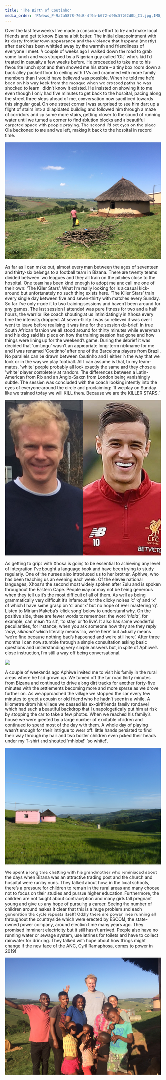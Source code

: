 ```yaml
---
title: 'The Birth of Coutinho'
media_order: 'PANews_P-9a2a5878-76d8-4f9a-b672-d90c57262d0b_I1.jpg,IMG_6515.JPG,XLWJ2720.jpg,compressed aphiwe''s gf.jpg,img_6389.jpg,xlwj2720-2.jpg'
---
```


Over the last few weeks I’ve made a conscious effort to try and make local friends and get to know Bizana a bit better. The initial disappointment with its dusty frontier town appearance and the violence that happens (mostly) after dark has been whittled away by the warmth and friendliness of everyone I meet. A couple of weeks ago I walked down the road to grab some lunch and was stopped by a Nigerian guy called ‘Ola’ who’s kid I’d treated in casualty a few weeks before. He proceeded to take me to his favourite lunch spot and then showed me his store – a tiny box room down a back alley packed floor to ceiling with TVs and crammed with more family members than I would have believed was possible. When he told me he’d been on his way back from the mosque when we crossed paths he was shocked to learn I didn’t know it existed. He insisted on showing it to me even though I only had five minutes to get back to the hospital, pacing along the street three steps ahead of me, conversation now sacrificed towards this singular goal. On one street corner I was surprised to see him dart up a flight of stairs into a dilapidated building and followed him through a maze of corridors and up some more stairs, getting closer to the sound of running water until we turned a corner to find ablution blocks and a beautiful carpeted space with people praying. The second I’d set eyes on the place Ola beckoned to me and we left, making it back to the hospital in record time.

![](img_6389.jpg)

As far as I can make out, almost every man between the ages of seventeen and thirty-six belongs to a football team in Bizana. There are twenty teams divided between two leagues and they all train on the pitches close to the hospital. One team has been kind enough to adopt me and call me one of their own: ‘The Killer Stars’. What I’m really looking for is a casual kick-around but unfortunately no such thing exists here. ‘The Killer Stars’ train every single day between five and seven-thirty with matches every Sunday. So far I’ve only made it to two training sessions and haven’t been around for any games. The last session I attended was pure fitness for two and a half hours, the warrior like coach shouting at us intimidatingly in Xhosa every time the intensity dropped. At seven-thirty I was so relieved it was over I went to leave before realising it was time for the session de-brief. In true South African fashion we all stood around for thirty minutes while everyman and his dog said his piece on how the training session had gone and how things were lining up for the weekend’s game. During the debrief it was decided that ‘umlungu’ wasn’t an appropriate long-term nickname for me and I was renamed ‘Coutinho’ after one of the Barcelona players from Brazil. No parallels can be drawn between Coutinho and I either in the way that we look or in the way we play football. All I can assume is that, to my team-mates, 'white' people probably all look exactly the same and they chose a 'white' player completely at random. The differences between a Latin-American from Rio and an Anglo-Saxon from London being vanishingly subtle. The session was concluded with the coach looking intently into the eyes of everyone around the circle and proclaiming: ‘If we play on Sunday like we trained today we will KILL them. Because we are the KILLER STARS.’

![](xlwj2720-2.jpg)

As getting to grips with Xhosa is going to be essential to achieving any level of integration I’ve bought a language book and have been trying to study regularly. One of the nurses also introduced us to her brother, Aphiwe, who has been teaching us an evening each week. Of the eleven national languages, Xhosa’s the second most widely spoken after Zulu and is spoken throughout the Eastern Cape. People may or may not be being generous when they tell us it’s the most difficult of all of them. As well as being grammatically very difficult it’s infamous for the clicky noises ‘c’ ‘q’ and ‘x’ of which I have some grasp on ‘c’ and ‘x’ but no hope of ever mastering ‘q’. Listen to Miriam Makeba’s ‘click song’ below to understand why. On the positive side, there are fewer words to remember: the word _‘hlala’_, for example, can mean ‘to sit’, ‘to stay’ or ‘to live’. It also has some wonderful peculiarities, for instance, when you ask someone how they are they reply _‘hayi, sikhona’_ which literally means ‘no, we’re here’ but actually means ‘we’re fine because nothing bad’s happened and we’re still here’. After three months I can now stumble through a simple consultation asking basic questions and understanding very simple answers but, in spite of Aphiwe’s close instruction, I’m still a way off being conversational.

[![](http://img.youtube.com/vi/zIbjxsIuKXE/0.jpg)](http://www.youtube.com/watch?v=zIbjxsIuKXE "Miriam Makeba - 'Click Song'")

A couple of weekends ago Aphiwe invited me to visit his family in the rural areas where he had grown up. We turned off the tar road thirty minutes from Bizana and continued to drive along dirt tracks for another forty-five minutes with the settlements becoming more and more sparse as we drove further on. As we approached the village we stopped the car every few minutes to greet a cousin or old friend who he hadn’t seen in a while. A kilometre drom his village we passed his ex-girlfriends family rondavel which had such a beautiful backdrop that I unapologetically put him at risk by stopping the car to take a few photos. When we reached his family’s house we were greeted by a large number of excitable children and continued to spend most of the day with them. A whole day of playing wasn’t enough for their intrigue to wear off: little hands persisted to find their way through my hair and two bolder children even poked their heads under my T-shirt and shouted ‘mhloba!’ ‘so white!’. 

![](compressed%20aphiwe's%20gf.jpg)

We spent a long time chatting with his grandmother who reminisced about the days when Bizana was an attractive trading post and the church and hospital were run by nuns. They talked about how, in the local schools, there’s a pressure for children to remain in the rural areas and many choose not to focus on their studies and pursue higher education. Furthermore, the children are not taught about contraception and many girls fall pregnant young and give up any hope of pursuing a career. Seeing the number of children around makes it clear that this is a huge problem and each generation the cycle repeats itself! Oddly there are power lines running all throughout the countryside which were erected by ESCOM, the state-owned power company, around election time many years ago. They promised imminent electricity but it still hasn’t arrived. People also have no running water or sewage system, use latrines for toilets and have to collect rainwater for drinking. They talked with hope about how things might change if the new face of the ANC, Cyril Ramaphosa, comes to power in 2019!  

![](IMG_6515.JPG)
